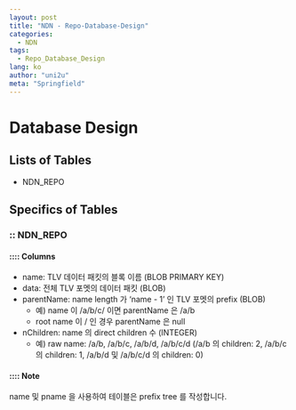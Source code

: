 ```yaml
---
layout: post
title: "NDN - Repo-Database-Design"
categories:
  - NDN
tags:
  - Repo_Database_Design
lang: ko
author: "uni2u"
meta: "Springfield"
---
```


# Database Design

## Lists of Tables

- NDN_REPO

## Specifics of Tables

### :: NDN_REPO

#### :::: Columns

- name: TLV 데이터 패킷의 블록 이름 (BLOB PRIMARY KEY)
- data: 전체 TLV 포멧의 데이터 패킷 (BLOB)
- parentName: name length 가 ‘name - 1’ 인 TLV 포멧의 prefix (BLOB)
  - 예) name 이 /a/b/c/ 이면 parentName 은 /a/b
  - root name 이 / 인 경우 parentName 은 null
- nChildren: name 의 direct children 수 (INTEGER)
  - 예) raw name: /a/b, /a/b/c, /a/b/d, /a/b/c/d (/a/b 의 children: 2, /a/b/c 의 children: 1, /a/b/d 및 /a/b/c/d 의 children: 0)

#### :::: Note

name 및 pname 을 사용하여 테이블은 prefix tree 를 작성합니다.

